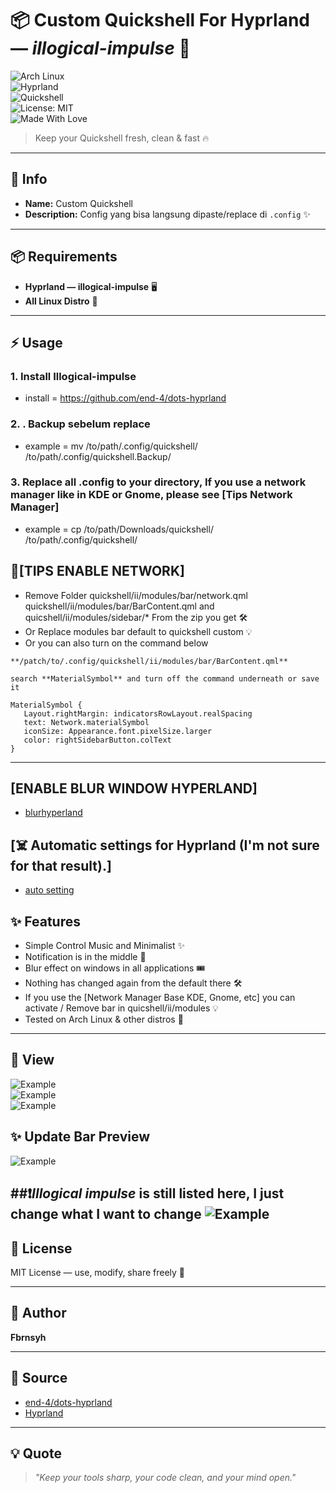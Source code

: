 
# 📦 Custom Quickshell For Hyprland — *illogical-impulse* 🚀  

![Arch Linux](https://img.shields.io/badge/Arch_Linux-%231793D1.svg?style=for-the-badge&logo=arch-linux&logoColor=white)  
![Hyprland](https://img.shields.io/badge/Hyprland-black?style=for-the-badge&logo=linux&logoColor=white)  
![Quickshell](https://img.shields.io/badge/Quickshell-%23FF6F61.svg?style=for-the-badge&logo=gnometerminal&logoColor=white)  
![License: MIT](https://img.shields.io/badge/License-MIT-green.svg?style=for-the-badge)  
![Made With Love](https://img.shields.io/badge/Made%20with-%E2%9D%A4-red?style=for-the-badge)  

> Keep your Quickshell fresh, clean & fast 🔥  

---

## 📝 Info
- **Name:** Custom Quickshell  
- **Description:** Config yang bisa langsung dipaste/replace di `.config` ✨  

---

## 📦 Requirements
- **Hyprland — illogical-impulse** 🖥️  
- **All Linux Distro** 🐚  

---

## ⚡ Usage
### 1. Install Illogical-impulse

- install = https://github.com/end-4/dots-hyprland

### 2. . Backup sebelum replace

- example = mv /to/path/.config/quickshell/  /to/path/.config/quickshell.Backup/

### 3. Replace all .config to your directory, If you use a network manager like in KDE or Gnome, please see [Tips Network Manager]

- example = cp /to/path/Downloads/quickshell/  /to/path/.config/quickshell/


## 🔧[TIPS ENABLE NETWORK]

- Remove Folder quickshell/ii/modules/bar/network.qml quickshell/ii/modules/bar/BarContent.qml and quicshell/ii/modules/sidebar/* From the zip you get 🛠️
- Or Replace modules bar default to quickshell custom 💡
- Or you can also turn on the command below
```
**/patch/to/.config/quickshell/ii/modules/bar/BarContent.qml**
```
 ```search **MaterialSymbol** and turn off the command underneath or save it```
```
MaterialSymbol {
   Layout.rightMargin: indicatorsRowLayout.realSpacing
   text: Network.materialSymbol
   iconSize: Appearance.font.pixelSize.larger
   color: rightSidebarButton.colText
}

 ```

---
## [ENABLE BLUR WINDOW HYPERLAND]
- [blurhyperland](https://github.com/Fbrnsyhfbrn/BlurHyperland.git)

  
## [☠️ Automatic settings for Hyprland (I'm not sure for that result).]
- [auto setting](https://github.com/Fbrnsyhfbrn/Bar-Setting)

## ✨ Features
- Simple Control Music and Minimalist ✨
- Notification is in the middle 📜
- Blur effect on windows in all applications 🎟️
- Nothing has changed again from the default there 🛠️
- If you use the [Network Manager Base KDE, Gnome, etc] you can activate / Remove bar in quicshell/ii/modules 💡
- Tested on Arch Linux & other distros 🐧
---

## 👀 View
![Example](expl.png)  
![Example](Default.png)  
![Example](notifandmedia.png)
## ✨ Update Bar Preview
![Example](U-Bar.png)  

##❗*Illogical impulse* is still listed here, I just change what I want to change
![Example](original.png)
---

## 📜 License
MIT License — use, modify, share freely 📜

---

## 👤 Author
**Fbrnsyh**  

---

## 🔗 Source
- [end-4/dots-hyprland](https://github.com/end-4/dots-hyprland)  
- [Hyprland](https://hypr.land/)  

---

## 💡 Quote
> *"Keep your tools sharp, your code clean, and your mind open."*  
